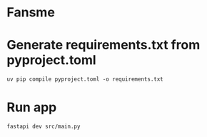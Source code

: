 # Fansme

# Generate requirements.txt from pyproject.toml
`uv pip compile pyproject.toml -o requirements.txt`


# Run app
`fastapi dev src/main.py`

